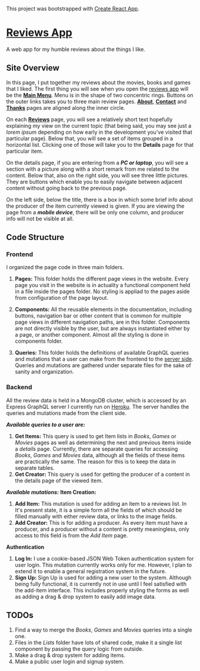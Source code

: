 This project was bootstrapped with [Create React App](https://github.com/facebook/create-react-app).

# [Reviews App](https://mmmikolay.github.io/reviewsapp/)

A web app for my humble reviews about the things I like. 

## Site Overview
In this page, I put together my reviews about the movies, books and games that I liked. The first thing you will see when you open the [reviews app](https://mmmikolay.github.io/reviewsapp/) will be the [**Main Menu**](https://mmmikolay.github.io/reviewsapp/). Menu is in the shape of two concentric rings. Buttons on the outer links takes you to three main review pages. [**About**](https://mmmikolay.github.io/reviewsapp/about), [**Contact**](https://mmmikolay.github.io/reviewsapp/contact) and [**Thanks**](https://mmmikolay.github.io/reviewsapp/thanks) pages are aligned along the inner circle.

On each [**Reviews**](https://mmmikolay.github.io/reviewsapp/books) page, you will see a relatively short text hopefully explaining my view on the current topic (that being said, you may see just a *lorem ipsum* depending on how early in the development you've visited that particular page). Below that, you will see a set of items grouped in a horizontal list. Clicking one of those will take you to the **Details** page for that particular item. 

On the details page, if you are entering from a **_PC or laptop_**, you will see a section with a picture along with a short remark from me related to the content. Below that, also on the right side, you will see three little pictures. They are buttons which enable you to easily navigate between adjacent content without going back to the previous page. 

On the left side, below the title, there is a box in which some brief info about the producer of the item currently viewed is given. If you are viewing the page from a **_mobile device_**, there will be only one column, and producer info will not be visible at all. 

## Code Structure
### Frontend
I organized the page code in three main folders.

1. **Pages:** This folder holds the different page views in the website. Every page you visit in the website is in actuality a functional component held in a file inside the pages folder. No styling is appliad to the pages aside from configuration of the page layout.

2. **Components:** All the reusable elements in the documentation, including buttons, navigation bar or other content that is common for multiple page views in different navigation paths, are in this folder. Components are not directly visible by the user, but are always instantiated either by a page, or another component. Almost all the styling is done in components folder.

3. **Queries:** This folder holds the definitions of available GraphQL queries and mutations that a user can make from the frontend to the [server side](). Queries and mutations are gathered under separate files for the sake of sanity and organization.

### Backend
All the review data is held in a MongoDB cluster, which is accessed by an Express GraphQL server I currently run on [Heroku](https://www.heroku.com/). The server handles the queries and mutations made from the client side. 

**_Available queries to a user are:_**

1. **Get Items:** This query is used to get Item lists in *Books*, *Games* or *Movies* pages as well as determining the next and previous items inside a *details* page. Currently, there are separate queries for accessing *Books*, *Games* and *Movies* data, although all the fields of these items are practically the same. The reason for this is to keep the data in separate tables. 
2. **Get Creator:** This query is used for getting the producer of a content in the details page of the viewed item.

**_Available mutations:_**
**Item Creation:**
1. **Add Item:** This mutation is used for adding an item to a reviews list. In It's present state, it is a simple form all the fields of which should be filled manually with either review data, or links to the image fields. 
2. **Add Creator:** This is for adding a producer. As every item must have a producer, and a producer without a content is pretty meaningless, only access to this field is from the *Add Item* page.

**Authentication**
1. **Log In:** I use a cookie-based JSON Web Token authentication system for user login. This mutation currently works only for me. However, I plan to extend it to enable a general registration system in the future.
2. **Sign Up:** Sign Up is used for adding a new user to the system. Although being fully functional, it is currently not in use until I feel satisfied with the add-item interface. This includes properly styling the forms as well as adding a drag & drop system to easily add image data.

## TODOs

1. Find a way to merge the *Books*, *Games* and *Movies* queries into a single one.
2. Files in the *Lists* folder have lots of shared code, make it a single list component by passing the query logic from outside.
3. Make a drag & drop system for adding items.
4. Make a public user login and signup system.